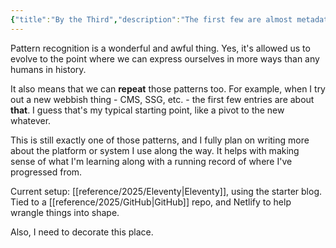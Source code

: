 ```yaml
---
{"title":"By the Third","description":"The first few are almost metadata.","date":"2021-06-03","tags":["status","Eleventy","patterns"],"dg-publish":true,"created":"2021-06-03T11:38:42","updated":"2025-08-09T22:39:27-04:00","permalink":"/notes/2021/by-the-third/","dgPassFrontmatter":true,"noteIcon":"3"}
---
```


Pattern recognition is a wonderful and awful thing. Yes, it's allowed us to evolve to the point where we can express ourselves in more ways than any humans in history.

It also means that we can __repeat__ those patterns too. For example, when I try out a new webbish thing - CMS, SSG, etc. - the first few entries are about __that__. I guess that's my typical starting point, like a pivot to the new whatever.

This is still exactly one of those patterns, and I fully plan on writing more about the platform or system I use along the way. It helps with making sense of what I'm learning along with a running record of where I've progressed from.

Current setup: [[reference/2025/Eleventy\|Eleventy]], using the starter blog. Tied to a [[reference/2025/GitHub\|GitHub]] repo, and Netlify to help wrangle things into shape.

Also, I need to decorate this place.
